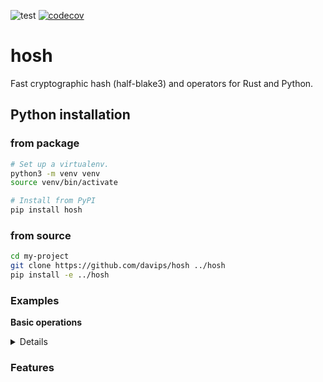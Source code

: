 ![test](https://github.com/davips/hosh/workflows/test/badge.svg)
[![codecov](https://codecov.io/gh/davips/hosh/branch/main/graph/badge.svg)](https://codecov.io/gh/davips/hosh)

# hosh
Fast cryptographic hash (half-blake3) and operators for Rust and Python.

## Python installation
### from package
```bash
# Set up a virtualenv. 
python3 -m venv venv
source venv/bin/activate

# Install from PyPI
pip install hosh
```

### from source
```bash
cd my-project
git clone https://github.com/davips/hosh ../hosh
pip install -e ../hosh
```


### Examples
**Basic operations**
<details>
<p>

```python3
from hosh import Hash

# Hashes can be multiplied.
a = Hash(blob=b"Some large binary content...")
b = Hash(blob=b"Some other binary content. Might be, e.g., an action or another large content.")
c = a * b
print(f"{a} * {b} = {c}")
"""
0Sux8dX5O3gkPx5KkGKYKP * 0Q7q8pNuFRZwoBBzM1RYiq = 0EHzVjd9q7pK4AmiZlCffL
"""
```

```python3

# Multiplication can be reverted by the inverse hash. Zero is the identity hash.
print(f"{b} * {~b} = {b * ~b} = 0")
"""
0Q7q8pNuFRZwoBBzM1RYiq * 3TW3af8GIVKzzojLZbBqq5 = 0000000000000000000000 = 0
"""
```

```python3

print(f"{c} * {~b} = {c * ~b} = {a} = a")
"""
0EHzVjd9q7pK4AmiZlCffL * 3TW3af8GIVKzzojLZbBqq5 = 0Sux8dX5O3gkPx5KkGKYKP = 0Sux8dX5O3gkPx5KkGKYKP = a
"""
```

```python3

print(f"{~a} * {c} = {~a * c} = {b} = b")
"""
6Ms8EdXd3yzeddcxefn5FF * 0EHzVjd9q7pK4AmiZlCffL = 0Q7q8pNuFRZwoBBzM1RYiq = 0Q7q8pNuFRZwoBBzM1RYiq = b
"""
```

```python3

# Division is shorthand for reversion.
print(f"{c} / {b} = {c / b} = a")
"""
0EHzVjd9q7pK4AmiZlCffL / 0Q7q8pNuFRZwoBBzM1RYiq = 0Sux8dX5O3gkPx5KkGKYKP = a
"""
```

```python3

# Hash multiplication is not expected to be commutative.
print(f"{a * b} != {b * a}")
"""
0EHzVjd9q7pK4AmiZlCffL != 3qXz8PSpGGugRb0jP9BEzd
"""
```

```python3

# Hash multiplication is associative.
print(f"{a * (b * c)} = {(a * b) * c}")
"""
2xWdrj6rCfITvCfiU31v96 = 2xWdrj6rCfITvCfiU31v96
"""
```

```python3


```


</p>
</details>




### Features
